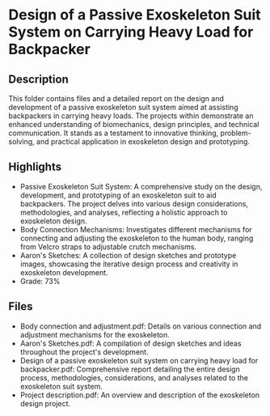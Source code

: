 # Design of a Passive Exoskeleton Suit System on Carrying Heavy Load for Backpacker
## Description
This folder contains files and a detailed report on the design and development of a passive exoskeleton suit system aimed at assisting backpackers in carrying heavy loads. The projects within demonstrate an enhanced understanding of biomechanics, design principles, and technical communication. It stands as a testament to innovative thinking, problem-solving, and practical application in exoskeleton design and prototyping.

## Highlights
- Passive Exoskeleton Suit System: A comprehensive study on the design, development, and prototyping of an exoskeleton suit to aid backpackers. The project delves into various design considerations, methodologies, and analyses, reflecting a holistic approach to exoskeleton design.
- Body Connection Mechanisms: Investigates different mechanisms for connecting and adjusting the exoskeleton to the human body, ranging from Velcro straps to adjustable crutch mechanisms.
- Aaron's Sketches: A collection of design sketches and prototype images, showcasing the iterative design process and creativity in exoskeleton development.
- Grade: 73%

## Files
- Body connection and adjustment.pdf: Details on various connection and adjustment mechanisms for the exoskeleton.
- Aaron's Sketches.pdf: A compilation of design sketches and ideas throughout the project's development.
- Design of a passive exoskeleton suit system on carrying heavy load for backpacker.pdf: Comprehensive report detailing the entire design process, methodologies, considerations, and analyses related to the exoskeleton suit system.
- Project description.pdf: An overview and description of the exoskeleton design project.
